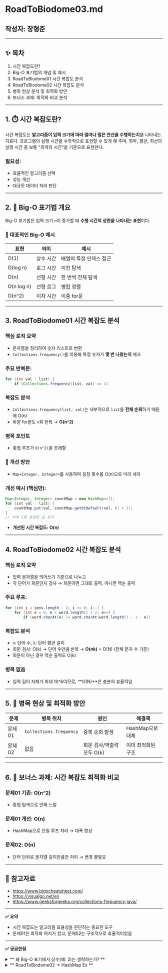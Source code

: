 # RoadToBiodome03.md

## 작성자: 장형준

---

## ✨ 목차

1. 시간 복잡도란?
2. Big-O 표기법의 개념 및 예시
3. RoadToBiodome01 시간 복잡도 분석
4. RoadToBiodome02 시간 복잡도 분석
5. 병목 현상 분석 및 최적화 방안
6. 보너스 과제: 최적화 비교 분석

---

## 1. ⏱️ 시간 복잡도란?

시간 복잡도는 **알고리즘이 입력 크기에 따라 얼마나 많은 연산을 수행하는지**를 나타내는 지표다. 프로그램의 실행 시간을 수학적으로 표현할 수 있게 해 주며, 최악, 평균, 최선의 실행 시간 중 보통 "최악의 시간"을 기준으로 표현한다.

### 필요성:

- 효율적인 알고리즘 선택
- 성능 개선
- 대규모 데이터 처리 판단

---

## 2. 🔄 Big-O 표기법 개요

Big-O 표기법은 입력 크기 `n`이 증가할 때 **수행 시간의 상한을 나타내는 표현**이다.

### 🌟 대표적인 Big-O 예시

| 표현 | 의미 | 예시 |
| --- | --- | --- |
| O(1) | 상수 시간 | 배열의 특정 인덱스 접근 |
| O(log n) | 로그 시간 | 이진 탐색 |
| O(n) | 선형 시간 | 한 번씩 전체 탐색 |
| O(n log n) | 선형 로그 | 병합 정렬 |
| O(n^2) | 이차 시간 | 이중 for문 |

---

## 3. RoadToBiodome01 시간 복잡도 분석

### 핵심 로직 요약

- 문자열을 정리하여 숫자 리스트로 변환
- `Collections.frequency()`를 이용해 특정 숫자가 **몇 번 나왔는지** 체크

### 주요 반복문:

```java
for (int val : list) {
    if (Collections.frequency(list, val) == 1)

```

### 복잡도 분석

- `Collections.frequency(list, val)`는 내부적으로 `list`를 **전체 순회**하기 때문에 O(n)
- 바깥 for문도 `n`회 반복 → **O(n^2)**

### 병목 포인트

- 중첩 루프가 `O(n^2)`을 초래함

### 🔧 개선 방안

- `Map<Integer, Integer>`를 사용하여 등장 횟수를 O(n)으로 미리 세자

### 개선 예시 (핵심만):

```java
Map<Integer, Integer> countMap = new HashMap<>();
for (int val : list) {
    countMap.put(val, countMap.getOrDefault(val, 0) + 1);
}
// 이후 1회 등장한 값 찾기

```

- **개선된 시간 복잡도: O(n)**

---

## 4. RoadToBiodome02 시간 복잡도 분석

### 핵심 로직 요약

- 입력 문자열을 띄어쓰기 기준으로 나누고
- 각 단어가 회문인지 검사 → 회문이면 그대로 출력, 아니면 역순 출력

### 주요 루프:

```java
for (int i = sens.length - 1; i >= 0; i--) {
    for (int e = 0; e < word.length() / 2; e++) {
        if (word.charAt(e) != word.charAt(word.length() - 1 - e))

```

### 복잡도 분석

- `n`: 단어 수, `k`: 단어 평균 길이
- 회문 검사: O(k) → 단어 수만큼 반복 → **O(nk)** = O(N) (전체 문자 수 기준)
- 회문이 아닌 경우 역순 출력도 O(k)

### 병목 없음

- 입력 길이 자체가 최대 10^6이므로, **O(N)**은 충분히 효율적임

---

## 5. 🚧 병목 현상 및 최적화 방안

| 문제 | 병목 위치 | 원인 | 해결책 |
| --- | --- | --- | --- |
| 문제01 | `Collections.frequency` | 중복 순회 발생 | HashMap으로 대체 |
| 문제02 | 없음 | 회문 검사/역출력 모두 O(k) | 이미 최적화된 구조 |

---

## 6. 🎉 보너스 과제: 시간 복잡도 최적화 비교

### 문제01 기존: O(n^2)

- 중첩 탐색으로 인해 느림

### 문제01 개선: O(n)

- HashMap으로 단일 루프 처리 → 대폭 향상

### 문제02: O(n)

- 단어 단위로 문자열 길이만큼만 처리 → 변경 불필요

---

## 📅 참고자료

- https://www.bigocheatsheet.com/
- https://visualgo.net/en
- https://www.geeksforgeeks.org/collections-frequency-java/

---

**✅ 요약**

- 시간 복잡도는 알고리즘 효율성을 판단하는 중요한 도구
- 문제01은 최적화 여지가 컸고, 문제02는 구조적으로 효율적이었음


---

**✅ 궁금한점**

<details>
<summary> ** 왜 Big-O 표기에서 상수(예: 2)는 생략하는가? ** </summary>

### 예: `O(2n)`은 왜 `O(n)`으로 쓰는가?

> Big-O는 "입력 크기(n)가 커질 때 시간이 어떻게 증가하는가"를 나타내는 성장률이야.
> 

상수 2는 **성장 속도에 영향을 거의 안 줌**.

### 예시 비교:

- `O(n)`이면 n이 1,000일 때 → 1,000번 연산
- `O(2n)`이면 n이 1,000일 때 → 2,000번 연산
    
    → 차이는 있지만, n이 커질수록 **둘 다 선형으로 커짐**
    

🔗 그래서 Big-O는 **상수 곱, 낮은 차수는 무시**:

- `O(100n)` → `O(n)`
- `O(n + 10)` → `O(n)`
- `O(2n + 3)` → `O(n)`
  
- 📌 핵심: **“성장 패턴”만 본다**

</details>

<details>
<summary> ** RoadToBiodome02 -> HashMap Ex ** </summary>

### 개선 방식 (빠름):

### 1. 먼저 등장 횟수를 **한 번에 다 센다**

```java
Map<Integer, Integer> countMap = new HashMap<>();
for (int val : list) {
    countMap.put(val, countMap.getOrDefault(val, 0) + 1); 
    //HashMap.getOrDefault(key, 기본값)
    //"해당 key가 있으면 value를 가져오고, 없으면 내가 준 기본값을 대신 줘!"
```

- `getOrDefault(val, 0)` → 해당 숫자가 없으면 0을 기본값으로 넣고 +1
- `HashMap`은 이 과정이 O(1)에 가깝기 때문에 전체가 **O(n)**

### 2. 그리고 1번 등장한 숫자만 출력

```java
for (int val : list) {
    if (countMap.get(val) == 1) {
        System.out.println("1번 등장한 값: " + val);
        break;
    }

```

---

## ✅정리

| 방식 | 설명 | 시간 복잡도 |
| --- | --- | --- |
| `Collections.frequency()` | 리스트를 계속 뒤져서 등장 횟수 셈 | O(n²) |
| `HashMap` | 등장 횟수를 한 번에 다 세고 필요할 때 바로 꺼냄 | O(n) |

---

## 🧪 예시 입력

```java
입력: [4, 5, 6, 4, 6]
→ 5는 한 번만 등장
```

### `HashMap` 내부 상태:

```java
{4=2, 5=1, 6=2}
```

→ `5`가 `1`이니까 출력!

</details>
